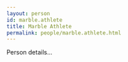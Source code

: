 ```yaml
---
layout: person
id: marble.athlete
title: Marble Athlete
permalink: people/marble.athlete.html
---
```


Person details...